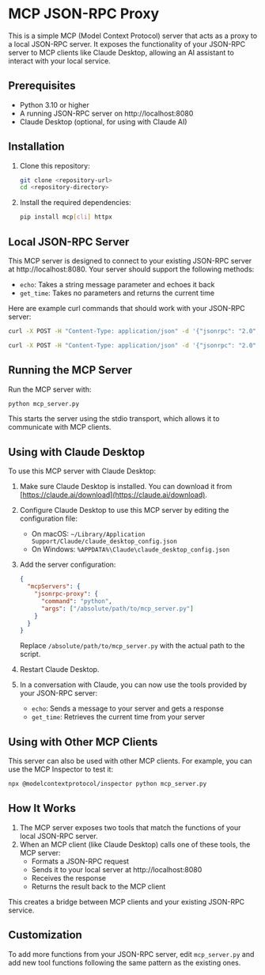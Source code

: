 # MCP JSON-RPC Proxy

This is a simple MCP (Model Context Protocol) server that acts as a proxy to a local JSON-RPC server. It exposes the functionality of your JSON-RPC server to MCP clients like Claude Desktop, allowing an AI assistant to interact with your local service.

## Prerequisites

- Python 3.10 or higher
- A running JSON-RPC server on http://localhost:8080
- Claude Desktop (optional, for using with Claude AI)

## Installation

1. Clone this repository:
   ```bash
   git clone <repository-url>
   cd <repository-directory>
   ```

2. Install the required dependencies:
   ```bash
   pip install mcp[cli] httpx
   ```

## Local JSON-RPC Server

This MCP server is designed to connect to your existing JSON-RPC server at http://localhost:8080. Your server should support the following methods:

- `echo`: Takes a string message parameter and echoes it back
- `get_time`: Takes no parameters and returns the current time

Here are example curl commands that should work with your JSON-RPC server:

```bash
curl -X POST -H "Content-Type: application/json" -d '{"jsonrpc": "2.0", "method": "echo", "params": ["planning is everything"], "id": 1}' http://localhost:8080

curl -X POST -H "Content-Type: application/json" -d '{"jsonrpc": "2.0", "method": "get_time", "params": [], "id": 1}' http://localhost:8080
```

## Running the MCP Server

Run the MCP server with:

```bash
python mcp_server.py
```

This starts the server using the stdio transport, which allows it to communicate with MCP clients.

## Using with Claude Desktop

To use this MCP server with Claude Desktop:

1. Make sure Claude Desktop is installed. You can download it from [https://claude.ai/download](https://claude.ai/download).

2. Configure Claude Desktop to use this MCP server by editing the configuration file:

   - On macOS: `~/Library/Application Support/Claude/claude_desktop_config.json`
   - On Windows: `%APPDATA%\Claude\claude_desktop_config.json`

3. Add the server configuration:

   ```json
   {
     "mcpServers": {
       "jsonrpc-proxy": {
         "command": "python",
         "args": ["/absolute/path/to/mcp_server.py"]
       }
     }
   }
   ```

   Replace `/absolute/path/to/mcp_server.py` with the actual path to the script.

4. Restart Claude Desktop.

5. In a conversation with Claude, you can now use the tools provided by your JSON-RPC server:
   - `echo`: Sends a message to your server and gets a response
   - `get_time`: Retrieves the current time from your server

## Using with Other MCP Clients

This server can also be used with other MCP clients. For example, you can use the MCP Inspector to test it:

```bash
npx @modelcontextprotocol/inspector python mcp_server.py
```

## How It Works

1. The MCP server exposes two tools that match the functions of your local JSON-RPC server.
2. When an MCP client (like Claude Desktop) calls one of these tools, the MCP server:
   - Formats a JSON-RPC request
   - Sends it to your local server at http://localhost:8080
   - Receives the response
   - Returns the result back to the MCP client

This creates a bridge between MCP clients and your existing JSON-RPC service.

## Customization

To add more functions from your JSON-RPC server, edit `mcp_server.py` and add new tool functions following the same pattern as the existing ones. 